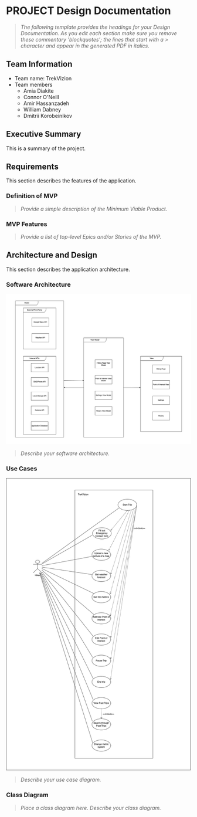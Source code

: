 
# PROJECT Design Documentation

> _The following template provides the headings for your Design
> Documentation.  As you edit each section make sure you remove these
> commentary 'blockquotes'; the lines that start with a > character
> and appear in the generated PDF in italics._

## Team Information
* Team name: TrekVizion
* Team members
  * Amia Diakite
  * Connor O'Neill
  * Amir Hassanzadeh
  * William Dabney
  * Dmitrii Korobeinikov

## Executive Summary

This is a summary of the project.


## Requirements

This section describes the features of the application.

### Definition of MVP
> _Provide a simple description of the Minimum Viable Product._

### MVP Features
>  _Provide a list of top-level Epics and/or Stories of the MVP._


## Architecture and Design

This section describes the application architecture.

### Software Architecture
![MVVM Architecture](/TrekVizion%20Architecture%20MVVM.png)
> _Describe your software architecture._


### Use Cases
![Use Case Diagram](/TrekVizion%20Use%20Case%20Diagram.png)
> _Describe your use case diagram._


### Class Diagram
> _Place a class diagram here._
> _Describe your class diagram._
